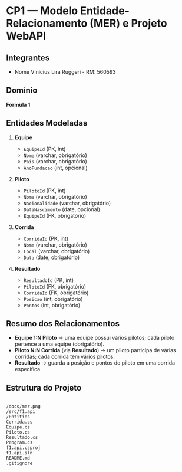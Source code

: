# CP1 — Modelo Entidade-Relacionamento (MER) e Projeto WebAPI

## Integrantes
- Nome Vinicius Lira Ruggeri - RM: 560593

## Domínio
**Fórmula 1**

## Entidades Modeladas
1. **Equipe**  
   - `EquipeId` (PK, int)  
   - `Nome` (varchar, obrigatório)  
   - `Pais` (varchar, obrigatório)  
   - `AnoFundacao` (int, opcional)  

2. **Piloto**  
   - `PilotoId` (PK, int)  
   - `Nome` (varchar, obrigatório)  
   - `Nacionalidade` (varchar, obrigatório)  
   - `DataNascimento` (date, opcional)  
   - `EquipeId` (FK, obrigatório)  

3. **Corrida**  
   - `CorridaId` (PK, int)  
   - `Nome` (varchar, obrigatório)  
   - `Local` (varchar, obrigatório)  
   - `Data` (date, obrigatório)  

4. **Resultado**  
   - `ResultadoId` (PK, int)  
   - `PilotoId` (FK, obrigatório)  
   - `CorridaId` (FK, obrigatório)  
   - `Posicao` (int, obrigatório)  
   - `Pontos` (int, obrigatório)  

## Resumo dos Relacionamentos
- **Equipe 1:N Piloto** → uma equipe possui vários pilotos; cada piloto pertence a uma equipe (obrigatório).  
- **Piloto N:N Corrida** (via **Resultado**) → um piloto participa de várias corridas; cada corrida tem vários pilotos.  
- **Resultado** → guarda a posição e pontos do piloto em uma corrida específica.  

## Estrutura do Projeto
```

/docs/mer.png
/src/f1.api
/Entities
Corrida.cs
Equipe.cs
Piloto.cs
Resultado.cs
Program.cs
f1.api.csproj
f1.api.sln
README.md
.gitignore

```
